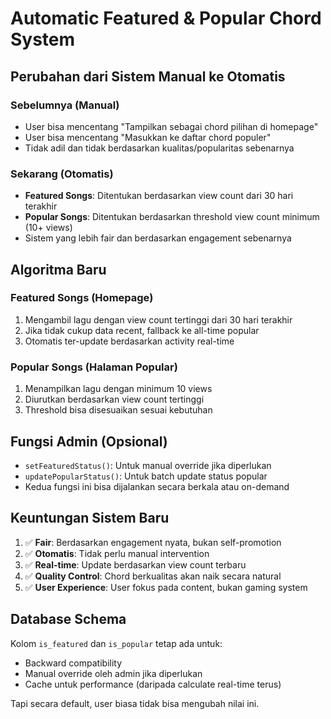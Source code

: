 # Automatic Featured & Popular Chord System

## Perubahan dari Sistem Manual ke Otomatis

### Sebelumnya (Manual)
- User bisa mencentang "Tampilkan sebagai chord pilihan di homepage"
- User bisa mencentang "Masukkan ke daftar chord populer"
- Tidak adil dan tidak berdasarkan kualitas/popularitas sebenarnya

### Sekarang (Otomatis)
- **Featured Songs**: Ditentukan berdasarkan view count dari 30 hari terakhir
- **Popular Songs**: Ditentukan berdasarkan threshold view count minimum (10+ views)
- Sistem yang lebih fair dan berdasarkan engagement sebenarnya

## Algoritma Baru

### Featured Songs (Homepage)
1. Mengambil lagu dengan view count tertinggi dari 30 hari terakhir
2. Jika tidak cukup data recent, fallback ke all-time popular
3. Otomatis ter-update berdasarkan activity real-time

### Popular Songs (Halaman Popular)
1. Menampilkan lagu dengan minimum 10 views
2. Diurutkan berdasarkan view count tertinggi
3. Threshold bisa disesuaikan sesuai kebutuhan

## Fungsi Admin (Opsional)
- `setFeaturedStatus()`: Untuk manual override jika diperlukan
- `updatePopularStatus()`: Untuk batch update status popular
- Kedua fungsi ini bisa dijalankan secara berkala atau on-demand

## Keuntungan Sistem Baru
1. ✅ **Fair**: Berdasarkan engagement nyata, bukan self-promotion
2. ✅ **Otomatis**: Tidak perlu manual intervention
3. ✅ **Real-time**: Update berdasarkan view count terbaru
4. ✅ **Quality Control**: Chord berkualitas akan naik secara natural
5. ✅ **User Experience**: User fokus pada content, bukan gaming system

## Database Schema
Kolom `is_featured` dan `is_popular` tetap ada untuk:
- Backward compatibility
- Manual override oleh admin jika diperlukan
- Cache untuk performance (daripada calculate real-time terus)

Tapi secara default, user biasa tidak bisa mengubah nilai ini.
